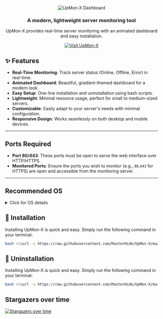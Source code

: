 <!-- Centered Heading -->
<h1 align="center"></h1>

<!-- Centered Image -->
<p align="center">
  <img src="https://github.com/user-attachments/assets/04237677-20fe-4e53-85a1-acad48791e06" alt="UpMon-X Dashboard">
</p>

<!-- Centered Subheading -->
<h3 align="center">A modern, lightweight server monitoring tool</h3>

<!-- Centered Paragraph -->
<p align="center">
  UpMon-X provides real-time server monitoring with an animated dashboard and easy installation.
</p>

<!-- Centered Button-like Link -->
<p align="center">
  <a href="https://github.com/MasterHide/UpMon-X">
    <img src="https://img.shields.io/badge/Visit-UpMon_X-blue?style=for-the-badge" alt="Visit UpMon-X">
  </a>
</p>

## ✨ Features

- **Real-Time Monitoring**: Track server status (Online, Offline, Error) in real-time.
- **Animated Dashboard**: Beautiful, gradient-themed dashboard for a modern look.
- **Easy Setup**: One-line installation and uninstallation using bash scripts.
- **Lightweight**: Minimal resource usage, perfect for small to medium-sized servers.
- **Customizable**: Easily adapt to your server's needs with minimal configuration.
- **Responsive Design**: Works seamlessly on both desktop and mobile devices.

---

## Ports Required

- **Port 80/443**: These ports must be open to serve the web interface over HTTP/HTTPS.
- **Monitored Ports**: Ensure the ports you wish to monitor (e.g., `80`,`443` for HTTPS) are open and accessible from the monitoring server.

---

## Recommended OS
<details>
  <summary>Click for OS details</summary>

- Ubuntu 20.04+
- Debian 11+
- CentOS 8+
- Arch Linux
- Armbian
- Oracle Linux 8+
- Amazon Linux 2023
   </details>
   
## 🚀 Installation

Installing UpMon-X is quick and easy. Simply run the following command in your terminal:

```bash
bash <(curl -s https://raw.githubusercontent.com/MasterHide/UpMon-X/main/InstallPX.sh)
```
## 🚀 Uninstallation

Installing UpMon-X is quick and easy. Simply run the following command in your terminal:

```bash
bash <(curl -s https://raw.githubusercontent.com/MasterHide/UpMon-X/main/UninstallPX.sh)
```

## Stargazers over time
[![Stargazers over time](https://starchart.cc/MasterHide/UpMon-X.svg?background=%230e0d11&axis=%23635e5e&line=%236370ff)](https://starchart.cc/MasterHide/UpMon-X)
